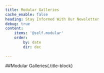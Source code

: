 ```yaml
---
title: Modular Galleries
cache_enable: false
heading: Stay Informed With Our Newsletter 
debug: true
content:
    items: '@self.modular'
    order:
        by: date
        dir: dec

---
```


##Modular Galleries{.title-block}